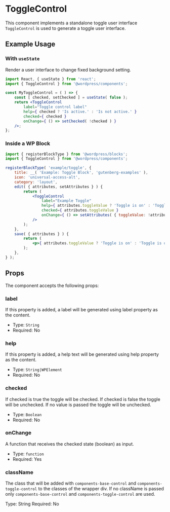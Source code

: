 # ToggleControl

This component implements a standalone toggle user interface `ToggleControl` is used to generate a toggle user interface.


## Example Usage

### With `useState`

Render a user interface to change fixed background setting.

```jsx
import React, { useState } from 'react';
import { ToggleControl } from '@wordpress/components';

const MyToggleControl = ( ) => {
	const [ checked, setChecked ] = useState( false );
	return <ToggleControl
		label="Toggle control label"
		help={ checked ? 'Is active.' : 'Is not active.' }
		checked={ checked }
		onChange={ () => setChecked( !checked ) }
	/>;
};
```

### Inside a WP Block

```jsx
import { registerBlockType } from '@wordpress/blocks';
import { ToggleControl } from '@wordpress/components';

registerBlockType( 'example/toggle', {
	title: __( 'Example: Toggle Block', 'gutenberg-examples' ),
	icon: 'universal-access-alt',
	category: 'layout',
	edit( { attributes, setAttributes } ) {
		return (
			<ToggleControl
				label="Example Toggle"
				help={ attributes.toggleValue ? 'Toggle is on' : 'Toggle is off' }
				checked={ attributes.toggleValue }
				onChange={ () => setAttributes( { toggleValue: !attributes.toggleValue } ) }
			/>
		);
	},
	save( { attributes } ) {
		return (
			<p>{ attributes.toggleValue ? 'Toggle is on' : 'Toggle is off' }</p>
		);
	},
} );
```

## Props

The component accepts the following props:

### label

If this property is added, a label will be generated using label property as the content.

- Type: `String`
- Required: No

### help

If this property is added, a help text will be generated using help property as the content.

- Type: `String|WPElement`
- Required: No

### checked

If checked is true the toggle will be checked. If checked is false the toggle will be unchecked.
If no value is passed the toggle will be unchecked.

- Type: `Boolean`
- Required: No

### onChange

A function that receives the checked state (boolean) as input.

- Type: `function`
- Required: Yes

### className

The class that will be added with `components-base-control` and `components-toggle-control` to the classes of the wrapper div. If no className is passed only `components-base-control` and `components-toggle-control` are used.

Type: String
Required: No
